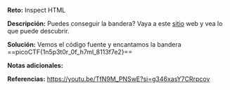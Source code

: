 **Reto:** Inspect HTML

**Descripción:**
Puedes conseguir la bandera? Vaya a este [sitio](http://saturn.picoctf.net:64295/) web y vea lo que puede descubrir.

**Solución:**
Vemos el código fuente y encantamos la bandera 
==picoCTF{1n5p3t0r_0f_h7ml_8113f7e2}== 

**Notas adicionales:**

**Referencias:**
https://youtu.be/TfN9M_PNSwE?si=g346xasY7CRrpcov